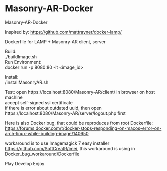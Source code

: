 # Masonry-AR-Docker
Masonry-AR-Docker
  
Inspired by: https://github.com/mattrayner/docker-lamp/ 
  
Dockerfile for LAMP + Masonry-AR client, server  
  
Build:  
./buildImage.sh  
Run Environment:  
docker run -p 8080:80 -it  <image_id>  
  
Install:  
/installMasonryAR.sh  
  
Test: 
open https://localhost:8080/Masonry-AR/client/ in browser on host machine  
accept self-signed ssl certificate  
if there is error about outdated uuid, then open https://localhost:8080/Masonry-AR/server/logout.php first
  
Here is also Docker bug, that could be reproduces from root Dockerfile:  
https://forums.docker.com/t/docker-stops-responding-on-macos-error-on-arch-linux-while-building-image/140650  

workaround is to use Imagemagick 7 easy installer https://github.com/SoftCreatR/imei, this workaround is using in Docker_bug_workaround/Dockerfile

Play Develop Enjoy